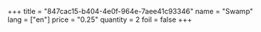 +++
title = "847cac15-b404-4e0f-964e-7aee41c93346"
name = "Swamp"
lang = ["en"]
price = "0.25"
quantity = 2
foil = false
+++
